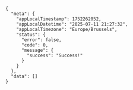     {
      "meta": {
        "appLocalTimestamp": 1752262052,
        "appLocalDatetime": "2025-07-11 21:27:32",
        "appLocalTimezone": "Europe/Brussels",
        "status": {
          "error": false,
          "code": 0,
          "message": {
            "success": "Success!"
          }
        }
      },
      "data": []
    }